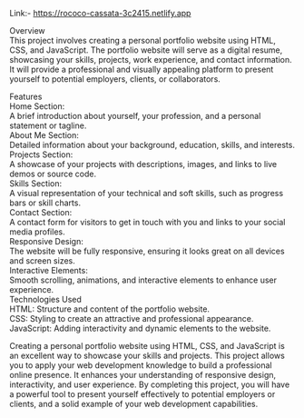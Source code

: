 Link:- https://rococo-cassata-3c2415.netlify.app<br>

Overview<br>
This project involves creating a personal portfolio website using HTML, CSS, and JavaScript. The portfolio website will serve as a digital resume, showcasing your skills, projects, work experience, and contact information. It will provide a professional and visually appealing platform to present yourself to potential employers, clients, or collaborators.<br>

Features<br>
Home Section:<br>
A brief introduction about yourself, your profession, and a personal statement or tagline.<br>
About Me Section:<br>
Detailed information about your background, education, skills, and interests.<br>
Projects Section:<br>
A showcase of your projects with descriptions, images, and links to live demos or source code.<br>
Skills Section:<br>
A visual representation of your technical and soft skills, such as progress bars or skill charts.<br>
Contact Section:<br>
A contact form for visitors to get in touch with you and links to your social media profiles.<br>
Responsive Design:<br>
The website will be fully responsive, ensuring it looks great on all devices and screen sizes.<br>
Interactive Elements:<br>
Smooth scrolling, animations, and interactive elements to enhance user experience.<br>
Technologies Used<br>
HTML: Structure and content of the portfolio website.<br>
CSS: Styling to create an attractive and professional appearance.<br>
JavaScript: Adding interactivity and dynamic elements to the website.<br>

Creating a personal portfolio website using HTML, CSS, and JavaScript is an excellent way to showcase your skills and projects. This project allows you to apply your web development knowledge to build a professional online presence. It enhances your understanding of responsive design, interactivity, and user experience. By completing this project, you will have a powerful tool to present yourself effectively to potential employers or clients, and a solid example of your web development capabilities.
